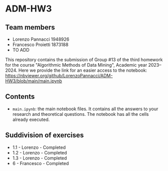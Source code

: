 # ADM-HW3

## Team members
* Lorenzo Pannacci 1948926
* Francesco Proietti 1873188
* TO ADD

This repository contains the submission of Group #13 of the third homework for the course "Algorithmic Methods of Data Mining", Academic year 2023–2024.
Here we provide the link for an easier access to the notebook: https://nbviewer.org/github/LorenzoPannacci/ADM-HW3/blob/main/main.ipynb

## Contents

* `main.ipynb`: the main notebook files. It contains all the answers to your research and theoretical questions. The notebook has all the cells already executed.

## Suddivision of exercises

* 1.1 - Lorenzo - Completed
* 1.2 - Lorenzo - Completed
* 1.3 - Lorenzo - Completed
* 6 - Francesco - Completed
